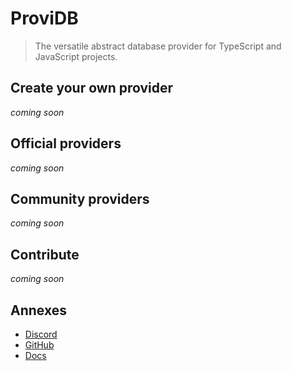 # ProviDB

> The versatile abstract database provider for TypeScript and JavaScript projects.

## Create your own provider

_coming soon_

## Official providers

_coming soon_

## Community providers

_coming soon_

## Contribute

_coming soon_

## Annexes

- [Discord](https://discord.gg/3vC2XWK)
- [GitHub](https://github.com/CamilleAbella/providb)
- [Docs](#1)

